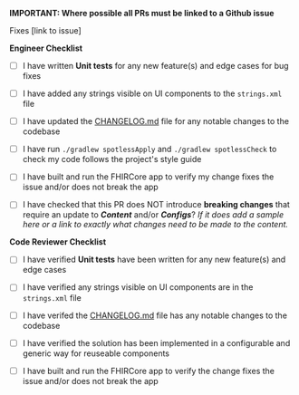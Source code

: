 **IMPORTANT: Where possible all PRs must be linked to a Github issue**

Fixes [link to issue]

**Engineer Checklist**
- [ ] I have written **Unit tests** for any new feature(s) and edge cases for bug fixes
- [ ] I have added any strings visible on UI components to the `strings.xml` file
- [ ] I have updated the  [CHANGELOG.md](./CHANGELOG.md) file for any notable changes to the codebase
- [ ] I have run `./gradlew spotlessApply` and `./gradlew spotlessCheck` to check my code follows the project's style guide
- [ ] I have built and run the FHIRCore app to verify my change fixes the issue and/or does not break the app 
- [ ] I have checked that this PR does NOT introduce **breaking changes** that require an update to **_Content_** and/or **_Configs_**? _If it does add a sample here or a link to exactly what changes need to be made to the content._


**Code Reviewer Checklist**
- [ ] I have verified **Unit tests** have been written for any new feature(s) and edge cases
- [ ] I have verified any strings visible on UI components are in the `strings.xml` file
- [ ] I have verifed the [CHANGELOG.md](./CHANGELOG.md) file has any notable changes to the codebase
- [ ] I have verified the solution has been implemented in a configurable and generic way for reuseable components
- [ ] I have built and run the FHIRCore app to verify the change fixes the issue and/or does not break the app
 
